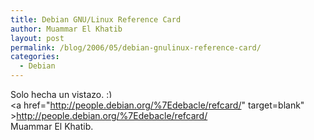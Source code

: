 ```yaml
---
title: Debian GNU/Linux Reference Card
author: Muammar El Khatib
layout: post
permalink: /blog/2006/05/debian-gnulinux-reference-card/
categories:
  - Debian
---
```

Solo hecha un vistazo. <img src="http://muammar.me/blog/wp-includes/images/smilies/simple-smile.png" alt=":)" class="wp-smiley" style="height: 1em; max-height: 1em;" />  
<a href="http://people.debian.org/%7Edebacle/refcard/" target=blank" >http://people.debian.org/%7Edebacle/refcard/</a>  
Muammar El Khatib.